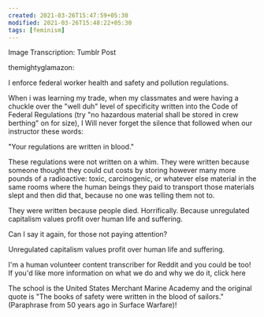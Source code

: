 ```yaml
---
created: 2021-03-26T15:47:59+05:30
modified: 2021-03-26T15:48:22+05:30
tags: [feminism]
---
```


Image Transcription: Tumblr Post

themightyglamazon:

I enforce federal worker health and safety and pollution regulations. 

When i was learning my trade, when my classmates and were having a chuckle over the "well duh" level of specificity written into the Code of Federal Regulations (try "no hazardous material shall be stored in crew berthing" on for size), I Will never forget the silence that followed when our instructor these words: 

"Your regulations are written in blood."

These regulations were not written on a whim. They were written because someone thought they could cut costs by storing however many more pounds of a radioactive: toxic, carcinogenic, or whatever else material in the same rooms where the human beings they paid to transport those materials slept and then did that, because no one was telling them not to. 

They were written because people died. Horrifically. Because unregulated capitalism values profit over human life and suffering.

Can I say it again, for those not paying attention? 

Unregulated capitalism values profit over human life and suffering.

I'm a human volunteer content transcriber for Reddit and you could be too! If you'd like more information on what we do and why we do it, click here



The school is the United States Merchant Marine Academy and the original quote is "The books of safety were written in the blood of sailors." (Paraphrase from 50 years ago in Surface Warfare)!
